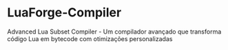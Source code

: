# LuaForge-Compiler
Advanced Lua Subset Compiler - Um compilador avançado que transforma código Lua em bytecode com otimizações personalizadas
